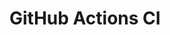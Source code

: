 # GitHub Actions CI






























































































































































































































































































































































































































































































































































































































































































































































































































































































































































































































































